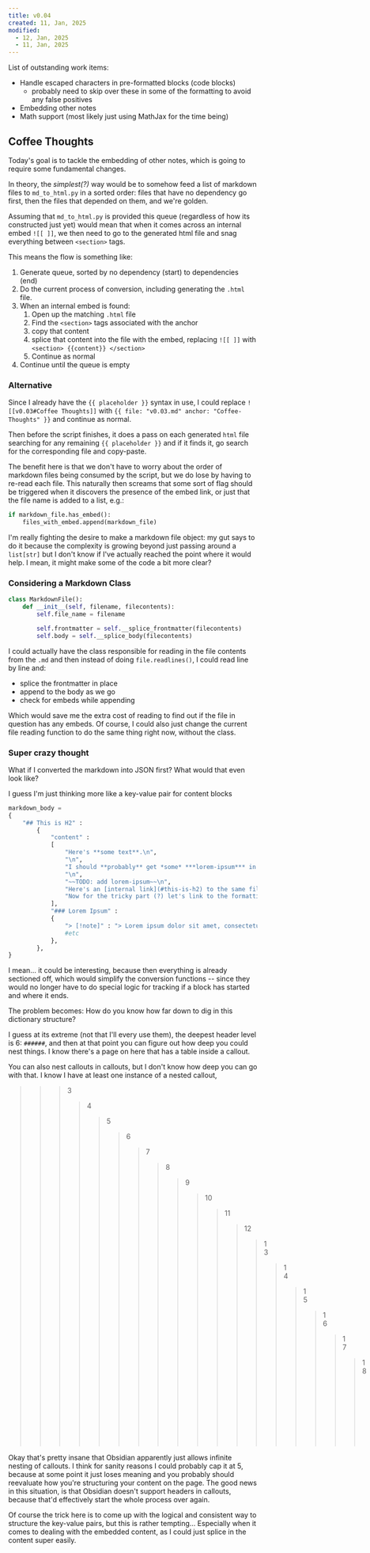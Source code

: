 ```yaml
---
title: v0.04
created: 11, Jan, 2025
modified:
  - 12, Jan, 2025
  - 11, Jan, 2025
---
```

List of outstanding work items:

- Handle escaped characters in pre-formatted blocks (code blocks)
	- probably need to skip over these in some of the formatting to avoid any false positives
- Embedding other notes
- Math support (most likely just using MathJax for the time being)

## Coffee Thoughts

Today's goal is to tackle the embedding of other notes, which is going to require some fundamental changes.

In theory, the *simplest(?)* way would be to somehow feed a list of markdown files to `md_to_html.py` in a sorted order: files that have no dependency go first, then the files that depended on them, and we're golden.

Assuming that `md_to_html.py` is provided this queue (regardless of how its constructed just yet) would mean that when it comes across an internal embed `![[ ]]`, we then need to go to the generated html file and snag everything between `<section>` tags.

This means the flow is something like:

1. Generate queue, sorted by no dependency (start) to dependencies (end)
2. Do the current process of conversion, including generating the `.html` file.
3. When an internal embed is found:
	1. Open up the matching `.html` file
	2. Find the `<section>` tags associated with the anchor
	3. copy that content
	4. splice that content into the file with the embed, replacing `![[ ]]` with `<section> {{content}} </section>`
	5. Continue as normal
4. Continue until the queue is empty

### Alternative

Since I already have the `{{ placeholder }}` syntax in use, I could replace `![[v0.03#Coffee Thoughts]]` with `{{ file: "v0.03.md" anchor: "Coffee-Thoughts" }}` and continue as normal.

Then before the script finishes, it does a pass on each generated `html` file searching for any remaining `{{ placeholder }}` and if it finds it, go search for the corresponding file and copy-paste.

The benefit here is that we don't have to worry about the order of markdown files being consumed by the script, but we do lose by having to re-read each file. This naturally then screams that some sort of flag should be triggered when it discovers the presence of the embed link, or just that the file name is added to a list, e.g.:

```python
if markdown_file.has_embed():
	files_with_embed.append(markdown_file)
```

I'm really fighting the desire to make a markdown file object: my gut says to do it because the complexity is growing beyond just passing around a `list[str]` but I don't know if I've actually reached the point where it would help. I mean, it might make some of the code a bit more clear?

### Considering a Markdown Class

```python
class MarkdownFile():
	def __init__(self, filename, filecontents):
		self.file_name = filename

		self.frontmatter = self.__splice_frontmatter(filecontents)
		self.body = self.__splice_body(filecontents)
```

I could actually have the class responsible for reading in the file contents from the `.md` and then instead of doing `file.readlines()`, I could read line by line and:

- splice the frontmatter in place
- append to the body as we go
- check for embeds while appending

Which would save me the extra cost of reading to find out if the file in question has any embeds. Of course, I could also just change the current file reading function to do the same thing right now, without the class.

### Super crazy thought

What if I converted the markdown into JSON first? What would that even look like?

I guess I'm just thinking more like a key-value pair for content blocks

```python
markdown_body = 
{
	"## This is H2" :
		{
			"content" : 
			[
				"Here's **some text**.\n",
				"\n",
				"I should **probably** get *some* ***lorem-ipsum*** in here.\n",
				"\n",
				"~~TODO: add lorem-ipsum~~\n",
				"Here's an [internal link](#this-is-h2) to the same file. And here's an [internal site](/Example2.md) link. Here's a [link](/Example2.md#other-h2) to a header in the other file.\n",
				"Now for the tricky part (?) let's link to the formatting [sheet](https://help.obsidian.md/Editing+and+formatting/Basic+formatting+syntax). And now an external image: ![Engelbart](https://history-computer.com/ModernComputer/Basis/images/Engelbart.jpg)\n"
			],
			"### Lorem Ipsum" :
			{
				"> [!note]" : "> Lorem ipsum dolor sit amet, consectetur adipiscing elit. Cras ullamcorper eros at maximus porta. Vestibulum lectus metus, ornare nec suscipit at, sagittis vitae augue. Vestibulum sem velit, lobortis eu mattis nec, pulvinar ac metus. Nulla ex quam, gravida in efficitur vel, accumsan vitae lorem. In at malesuada mauris. Etiam id dui sit amet nisl efficitur fermentum. Nam mattis sapien eget dolor imperdiet suscipit. Phasellus tristique eleifend dolor nec ultrices. Fusce semper ex mollis risus vehicula fringilla. Vivamus commodo ut tortor vitae ultricies. Mauris consequat fermentum egestas. Nunc pulvinar mauris ipsum, a ornare massa consectetur eget.",
				#etc
			},
		},	 
}
```

I mean... it could be interesting, because then everything is already sectioned off, which would simplify the conversion functions -- since they would no longer have to do special logic for tracking if a block has started and where it ends.

The problem becomes: How do you know how far down to dig in this dictionary structure?

I guess at its extreme (not that I'll every use them), the deepest header level is 6: `######`, and then at that point you can figure out how deep you could nest things. I know there's a page on here that has a table inside a callout.

You can also nest callouts in callouts, but I don't know how deep you can go with that. I know I have at least one instance of a nested callout,

> > >3
> > > >4
> > > > >5
> > > > > >6
> > > > > > >7
> > > > > > > >8
> > > > > > > > >9
> > > > > > > > > >10
> > > > > > > > > > >11
> > > > > > > > > > > >12
> > > > > > > > > > > > >13
> > > > > > > > > > > > > >14
> > > > > > > > > > > > > > >15
> > > > > > > > > > > > > > > >16
> > > > > > > > > > > > > > > > >17
> > > > > > > > > > > > > > > > > >18
> > > > > > > > > > > > > > > > > > >19
> > > > > > > > > > > > > > > > > > > >20
> > > > > > > > > > > > > > > > > > > > > 21

Okay that's pretty insane that Obsidian apparently just allows infinite nesting of callouts. I think for sanity reasons I could probably cap it at 5, because at some point it just loses meaning and you probably should reevaluate how you're structuring your content on the page. The good news in this situation, is that Obsidian doesn't support headers in callouts, because that'd effectively start the whole process over again.

Of course the trick here is to come up with the logical and consistent way to structure the key-value pairs, but this is rather tempting... Especially when it comes to dealing with the embedded content, as I could just splice in the content super easily.